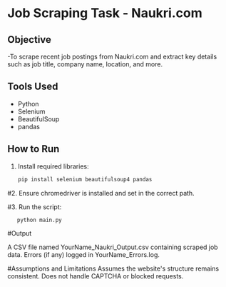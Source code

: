 # Job Scraping Task - Naukri.com

## Objective
-To scrape recent job postings from Naukri.com and extract key details such as job title, company name, location,  and more.

## Tools Used
- Python
- Selenium
- BeautifulSoup
- pandas

## How to Run
1. Install required libraries:
   ```bash
   pip install selenium beautifulsoup4 pandas

#2. Ensure chromedriver is installed and set in the correct path.

#3. Run the script:
 ```bash
    python main.py
```

#Output

A CSV file named YourName_Naukri_Output.csv containing scraped job data.
Errors (if any) logged in YourName_Errors.log.

#Assumptions and Limitations
Assumes the website's structure remains consistent.
Does not handle CAPTCHA or blocked requests.


